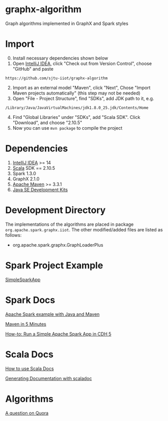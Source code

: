 # graphx-algorithm
Graph algorithms implemented in GraphX and Spark styles

# Import
0. Install necessary dependencies shown below
1. Open [IntelliJ IDEA](https://www.jetbrains.com/idea/download/), click "Check out from Version Control", choose "GitHub" and paste
```
https://github.com/sjtu-iiot/graphx-algorithm
```
2. Import as an external model "Maven", click "Next", Chose "Import Maven projects automatically" (this step may not be needed)
3. Open "File - Project Structure", find "SDKs", add JDK path to it, e.g.
```
/Library/Java/JavaVirtualMachines/jdk1.8.0_25.jdk/Contents/Home
```
4. Find "Global Libraries" under "SDKs", add "Scala SDK". Click "Download", and choose "2.10.5"
5. Now you can use `mvn package` to compile the project

# Dependencies
1. [IntelliJ IDEA](https://www.jetbrains.com/idea/download/) >= 14
2. [Scala](http://www.scala-lang.org/download/2.10.5.html) SDK == 2.10.5
3. Spark 1.3.0
4. GraphX 2.1.0
5. [Apache Maven](https://maven.apache.org/download.cgi) >= 3.3.1
6. [Java SE Development Kits](http://www.oracle.com/technetwork/java/javase/downloads/jdk8-downloads-2133151.html)

# Development Directory
The implementations of the algorithms are placed in package `org.apache.spark.graphx.iiot`. The other modified/added
files are listed as follows:

- org.apache.spark.graphx.GraphLoaderPlus

# Spark Project Example
[SimpleSparkApp](https://github.com/sryza/simplesparkapp)

# Spark Docs
[Apache Spark example with Java and Maven](http://www.robertomarchetto.com/spark_java_maven_example)

[Maven in 5 Minutes](https://maven.apache.org/guides/getting-started/maven-in-five-minutes.html)

[How-to: Run a Simple Apache Spark App in CDH 5](http://blog.cloudera.com/blog/2014/04/how-to-run-a-simple-apache-spark-app-in-cdh-5/)

# Scala Docs
[How to use Scala Docs](https://wiki.scala-lang.org/display/SW/Introduction)

[Generating Documentation with scaladoc](https://www.safaribooksonline.com/library/view/scala-cookbook/9781449340292/ch14s09.html#)

# Algorithms
[A question on Quora](http://www.quora.com/What-are-the-10-algorithms-one-must-know-in-order-to-solve-most-algorithm-challenges-puzzles)
